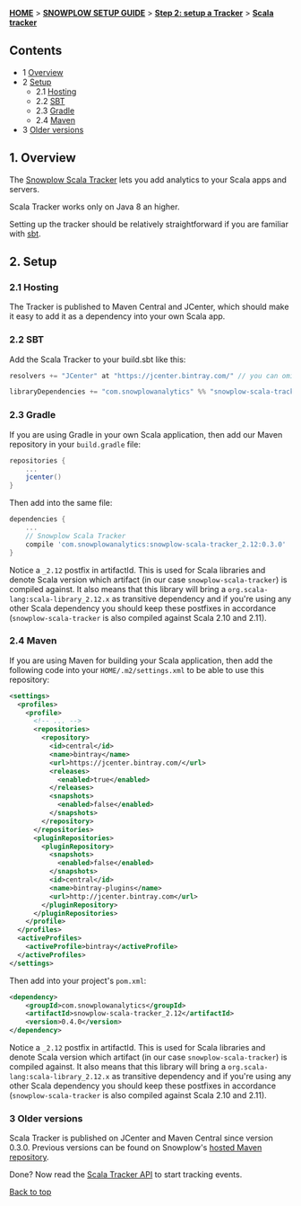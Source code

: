 <a name="top" />

[**HOME**](Home) > [**SNOWPLOW SETUP GUIDE**](Setting-up-Snowplow) > [**Step 2: setup a Tracker**](Setting-up-a-Tracker) > [**Scala tracker**](Scala-tracker-setup)

## Contents

- 1 [Overview](#overview)  
- 2 [Setup](#setup)
  - 2.1 [Hosting](#hosting)
  - 2.2 [SBT](#sbt)
  - 2.3 [Gradle](#gradle)
  - 2.4 [Maven](#maven)
- 3 [Older versions](#older)


<a name="overview" />

## 1. Overview

The [Snowplow Scala Tracker](https://github.com/snowplow/snowplow-scala-tracker) lets you add analytics to your Scala apps and servers.

Scala Tracker works only on Java 8 an higher.

Setting up the tracker should be relatively straightforward if you are familiar with [sbt][sbt].

<a name="setup" />

## 2. Setup

<a name="hosting" />

### 2.1 Hosting

The Tracker is published to Maven Central and JCenter, which should make it easy to add it as a dependency into your own Scala app.

<a name="sbt" />

### 2.2 SBT

Add the Scala Tracker to your build.sbt like this:

```scala
resolvers += "JCenter" at "https://jcenter.bintray.com/" // you can omit if you're planning to use Maven Central

libraryDependencies += "com.snowplowanalytics" %% "snowplow-scala-tracker" % "0.4.0"
```

<a name="gradle" />

### 2.3 Gradle

If you are using Gradle in your own Scala application, then add our Maven repository in your `build.gradle` file:

```groovy
repositories {
    ...
    jcenter()
}
```

Then add into the same file:

```groovy
dependencies {
    ...
    // Snowplow Scala Tracker
    compile 'com.snowplowanalytics:snowplow-scala-tracker_2.12:0.3.0'
}
```

Notice a `_2.12` postfix in artifactId. This is used for Scala libraries and denote Scala version which artifact (in our case `snowplow-scala-tracker`) is compiled against. It also means that this library will bring a `org.scala-lang:scala-library_2.12.x` as transitive dependency and if you're using any other Scala dependency you should keep these postfixes in accordance (`snowplow-scala-tracker` is also compiled against Scala 2.10 and 2.11).

<a name="maven" />

### 2.4 Maven

If you are using Maven for building your Scala application, then add the following code into your `HOME/.m2/settings.xml` to be able to use this repository:

```xml
<settings>
  <profiles>
    <profile>
      <!-- ... -->
      <repositories>
        <repository>
          <id>central</id>
          <name>bintray</name>
          <url>https://jcenter.bintray.com/</url>
          <releases>
            <enabled>true</enabled>
          </releases>
          <snapshots>
            <enabled>false</enabled>
          </snapshots>
        </repository>
      </repositories>
      <pluginRepositories>
        <pluginRepository>
          <snapshots>
            <enabled>false</enabled>
          </snapshots>
          <id>central</id>
          <name>bintray-plugins</name>
          <url>http://jcenter.bintray.com</url>
        </pluginRepository>
      </pluginRepositories>
    </profile>
  </profiles>
  <activeProfiles>
    <activeProfile>bintray</activeProfile>
  </activeProfiles>
</settings>
```

Then add into your project's `pom.xml`:

```xml
<dependency>
    <groupId>com.snowplowanalytics</groupId>
    <artifactId>snowplow-scala-tracker_2.12</artifactId>
    <version>0.4.0</version>
</dependency>
```

Notice a `_2.12` postfix in artifactId. This is used for Scala libraries and denote Scala version which artifact (in our case `snowplow-scala-tracker`) is compiled against. It also means that this library will bring a `org.scala-lang:scala-library_2.12.x` as transitive dependency and if you're using any other Scala dependency you should keep these postfixes in accordance (`snowplow-scala-tracker` is also compiled against Scala 2.10 and 2.11).

<a name="older" />

### 3 Older versions

Scala Tracker is published on JCenter and Maven Central since version 0.3.0. 
Previous versions can be found on Snowplow's [hosted Maven repository][maven-snplow].

Done? Now read the [Scala Tracker API](Scala-Tracker) to start tracking events.

[Back to top](#top)

[sbt]: http://www.scala-sbt.org/
[maven-snplow]: http://maven.snplow.com 
